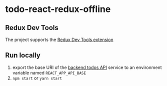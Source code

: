 # todo-react-redux-offline

## Redux Dev Tools

The project supports the [Redux Dev Tools extension](https://github.com/zalmoxisus/redux-devtools-extension)

## Run locally

1.  export the base URI of the [backend todos API](https://github.com/thepeted/serverless-todo) service to an environment variable named `REACT_APP_API_BASE`
2.  `npm start` or `yarn start`
